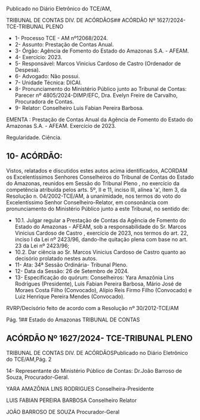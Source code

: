 Publicado  no  Diário  Eletrônico do TCE/AM,

TRIBUNAL DE CONTAS DIV. DE ACÓRDÃOS## ACÓRDÃO Nº 1627/2024- TCE-TRIBUNAL PLENO

- 1- Processo TCE - AM nº12068/2024.
- 2- Assunto: Prestação de Contas Anual.
- 3- Órgão: Agência de Fomento do Estado do Amazonas S.A. - AFEAM.
- 4- Exercício: 2023.
- 5- Responsável: Marcos Vinicius Cardoso de Castro (Ordenador de Despesa).
- 6- Advogado: Não possui.
- 7- Unidade Técnica: DICAI.
- 8- Pronunciamento  do  Ministério  Público  junto  ao  Tribunal  de  Contas: Parecer  nº 4805/2024-DIMP/EFC, Dra. Evelyn Freire de Carvalho, Procuradora de Contas.
- 9- Relator: Conselheiro Luis Fabian Pereira Barbosa.

EMENTA :  Prestação  de  Contas  Anual  da  Agência de Fomento do Estado do Amazonas S.A. - AFEAM. Exercício de 2023.

Regularidade. Ciência.

## 10-  ACÓRDÃO:

Vistos, relatados e discutidos estes autos acima identificados, ACORDAM os Excelentíssimos Senhores Conselheiros do Tribunal de Contas do Estado do Amazonas, reunidos em Sessão do Tribunal Pleno , no exercício da competência atribuída pelos arts. 5º, II e 11, inciso III, alínea 'a', item 3, da Resolução n. 04/2002-TCE/AM, à unanimidade, nos termos do voto do Excelentíssimo Senhor Conselheiro-Relator, em consonância com pronunciamento do Ministério Público junto a este Tribunal, no sentido de:

- 10.1. Julgar  regular a  Prestação  de  Contas  da  Agência  de  Fomento  do Estado do Amazonas - AFEAM, sob a responsabilidade do Sr. Marcos Vinicius Cardoso de Castro , exercício de 2023, nos termos do art. 22, inciso I da Lei nº 2423/96, dando-lhe quitação plena com base no art. 23 da Lei nº 2423/96;
- 10.2. Dar  ciência ao Sr.  Marcos  Vinicius  Cardoso  de  Castro quanto  ao decisório prolatado nestes autos.
- 11-  Ata: 34ª Sessão Ordinária- Tribunal Pleno.
- 12-  Data da Sessão: 26 de Setembro de 2024.
- 13-  Especificação do quórum: Conselheiros: Yara Amazônia Lins Rodrigues (Presidente), Luis Fabian  Pereira  Barbosa,  Mário  José  de  Moraes  Costa  Filho (Convocado),  Alípio  Reis  Firmo  Filho  (Convocado)  e  Luiz  Henrique  Pereira  Mendes (Convocado).

RVRP/Decisório feito de acordo com a Resolução nº 30/2012-TCE/AM

Pág. 1## Estado do Amazonas TRIBUNAL DE CONTAS

## ACÓRDÃO Nº 1627/2024- TCE-TRIBUNAL PLENO

TRIBUNAL DE CONTAS DIV. DE ACÓRDÃOSPublicado  no  Diário  Eletrônico do TCE/AM,Pág. 2

14-  Representante  do  Ministério  Público  de  Contas: Dr.João  Barroso  de  Souza, Procurador-Geral.

YARA AMAZÔNIA LINS RODRIGUES Conselheira-Presidente

LUIS FABIAN PEREIRA BARBOSA Conselheiro Relator

JOÃO BARROSO DE SOUZA Procurador-Geral